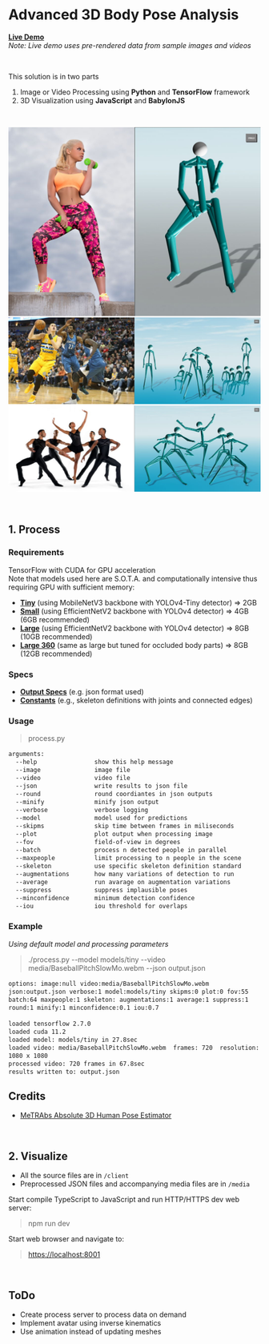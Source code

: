 # Advanced 3D Body Pose Analysis

[**Live Demo**](https://vladmandic.github.io/body-pose/client/index.html)  
*Note: Live demo uses pre-rendered data from sample images and videos*  

<br>

This solution is in two parts
1. Image or Video Processing using **Python** and **TensorFlow** framework
2. 3D Visualization using **JavaScript** and **BabylonJS**

<br>

![**Screenshot-Fitness**](assets/screenshot-fitness.jpg)
![**Screenshot-Basketball**](assets/screenshot-basketball.jpg)
![**Screenshot-Dance**](assets/screenshot-dance.jpg)

<br>

## 1. Process
### Requirements

TensorFlow with CUDA for GPU acceleration  
Note that models used here are S.O.T.A. and computationally intensive thus requiring GPU with sufficient memory:
- [**Tiny**](https://omnomnom.vision.rwth-aachen.de/data/metrabs/metrabs_mob3l_y4t_20211019.zip) (using MobileNetV3 backbone with YOLOv4-Tiny detector) => 2GB
- [**Small**](https://omnomnom.vision.rwth-aachen.de/data/metrabs/metrabs_eff2s_y4_20211026.zip) (using EfficientNetV2 backbone with YOLOv4 detector) => 4GB (6GB recommended)
- [**Large**](https://omnomnom.vision.rwth-aachen.de/data/metrabs/metrabs_eff2l_y4_20211019.zip) (using EfficientNetV2 backbone with YOLOv4 detector) => 8GB (10GB recommended)
- [**Large 360**](https://omnomnom.vision.rwth-aachen.de/data/metrabs/metrabs_eff2l_y4_360_20211019.zip) (same as large but tuned for occluded body parts) => 8GB (12GB recommended)

### Specs

- [**Output Specs**](client/types.ts) (e.g. json format used)
- [**Constants**](client/constants.ts) (e.g., skeleton definitions with joints and connected edges)
### Usage

> process.py

    arguments:
      --help                show this help message
      --image               image file
      --video               video file
      --json                write results to json file
      --round               round coordiantes in json outputs
      --minify              minify json output
      --verbose             verbose logging
      --model               model used for predictions
      --skipms              skip time between frames in miliseconds
      --plot                plot output when processing image
      --fov                 field-of-view in degrees
      --batch               process n detected people in parallel
      --maxpeople           limit processing to n people in the scene
      --skeleton            use specific skeleton definition standard
      --augmentations       how many variations of detection to run
      --average             run avarage on augmentation variations
      --suppress            suppress implausible poses
      --minconfidence       minimum detection confidence
      --iou                 iou threshold for overlaps

### Example

*Using default model and processing parameters*

> ./process.py --model models/tiny --video media/BaseballPitchSlowMo.webm --json output.json

    options: image:null video:media/BaseballPitchSlowMo.webm json:output.json verbose:1 model:models/tiny skipms:0 plot:0 fov:55 batch:64 maxpeople:1 skeleton: augmentations:1 average:1 suppress:1 round:1 minify:1 minconfidence:0.1 iou:0.7

    loaded tensorflow 2.7.0
    loaded cuda 11.2
    loaded model: models/tiny in 27.8sec
    loaded video: media/BaseballPitchSlowMo.webm  frames: 720  resolution: 1080 x 1080
    processed video: 720 frames in 67.8sec
    results written to: output.json

## Credits

- [MeTRAbs Absolute 3D Human Pose Estimator](https://github.com/isarandi/metrabs)

<br>

## 2. Visualize

- All the source files are in `/client`
- Preprocessed JSON files and accompanying media files are in `/media`

Start compile TypeScript to JavaScript and run HTTP/HTTPS dev web server:
> npm run dev  

Start web browser and navigate to:  
> <https://localhost:8001>

<br>

## ToDo

- Create process server to process data on demand
- Implement avatar using inverse kinematics
- Use animation instead of updating meshes

<br>
